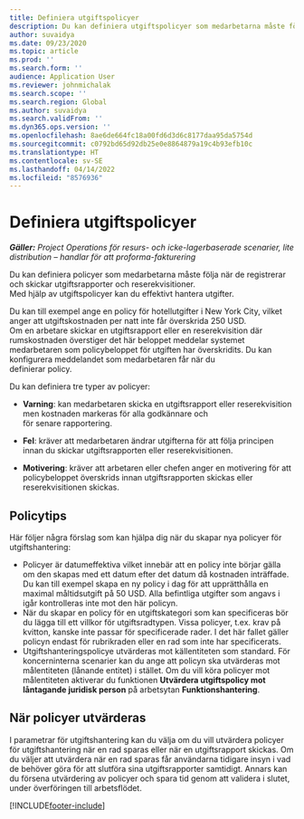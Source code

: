 ```yaml
---
title: Definiera utgiftspolicyer
description: Du kan definiera utgiftspolicyer som medarbetarna måste följa när de registrerar och skickar utgiftsrapporter och reserekvisitioner.
author: suvaidya
ms.date: 09/23/2020
ms.topic: article
ms.prod: ''
ms.search.form: ''
audience: Application User
ms.reviewer: johnmichalak
ms.search.scope: ''
ms.search.region: Global
ms.author: suvaidya
ms.search.validFrom: ''
ms.dyn365.ops.version: ''
ms.openlocfilehash: 8ae6de664fc18a00fd6d3d6c8177daa95da5754d
ms.sourcegitcommit: c0792bd65d92db25e0e8864879a19c4b93efb10c
ms.translationtype: HT
ms.contentlocale: sv-SE
ms.lasthandoff: 04/14/2022
ms.locfileid: "8576936"
---
```

# <a name="define-expense-policies"></a>Definiera utgiftspolicyer

_**Gäller:** Project Operations för resurs- och icke-lagerbaserade scenarier, lite distribution – handlar för att proforma-fakturering_

Du kan definiera policyer som medarbetarna måste följa när de registrerar och skickar utgiftsrapporter och reserekvisitioner.         
Med hjälp av utgiftspolicyer kan du effektivt hantera utgifter.         

Du kan till exempel ange en policy för hotellutgifter i New York City, vilket anger att utgiftskostnaden per natt inte får överskrida 250 USD.       
Om en arbetare skickar en utgiftsrapport eller en reserekvisition där rumskostnaden överstiger det här beloppet meddelar systemet         
medarbetaren som policybeloppet för utgiften har överskridits. Du kan konfigurera meddelandet som medarbetaren får när du        
definierar policy.      
        
Du kan definiera tre typer av policyer:         
        
- **Varning**: kan medarbetaren skicka en utgiftsrapport eller reserekvisition men kostnaden markeras för alla godkännare och         
  för senare rapportering.        

- **Fel**: kräver att medarbetaren ändrar utgifterna för att följa principen innan du skickar utgiftsrapporten eller reserekvisitionen.        
 
 - **Motivering**: kräver att arbetaren eller chefen anger en motivering för att policybeloppet överskrids innan utgiftsrapporten skickas eller reserekvisitionen skickas.        

## <a name="policy-tips"></a>Policytips
Här följer några förslag som kan hjälpa dig när du skapar nya policyer för utgiftshantering: 

- Policyer är datumeffektiva vilket innebär att en policy inte börjar gälla om den skapas med ett datum efter det datum då kostnaden inträffade. Du kan till exempel skapa en ny policy i dag för att upprätthålla en maximal måltidsutgift på 50 USD. Alla befintliga utgifter som angavs i igår kontrolleras inte mot den här policyn.
- När du skapar en policy för en utgiftskategori som kan specificeras bör du lägga till ett villkor för utgiftsradtypen. Vissa policyer, t.ex. krav på kvitton, kanske inte passar för specificerade rader. I det här fallet gäller policyn endast för rubrikraden eller en rad som inte har specificerats. 
- Utgiftshanteringspolicye utvärderas mot källentiteten som standard. För koncerninterna scenarier kan du ange att policyn ska utvärderas mot målentiteten (lånande entitet) i stället. Om du vill köra policyer mot målentiteten aktiverar du funktionen **Utvärdera utgiftspolicy mot låntagande juridisk person** på arbetsytan **Funktionshantering**.

## <a name="when-to-evaluate-policies"></a>När policyer utvärderas

I parametrar för utgiftshantering kan du välja om du vill utvärdera policyer för utgiftshantering när en rad sparas eller när en utgiftsrapport skickas. Om du väljer att utvärdera när en rad sparas får användarna tidigare insyn i vad de behöver göra för att slutföra sina utgiftsrapporter samtidigt. Annars kan du försena utvärdering av policyer och spara tid genom att validera i slutet, under överföringen till arbetsflödet.


[!INCLUDE[footer-include](../includes/footer-banner.md)]